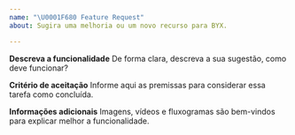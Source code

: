 ```yaml
---
name: "\U0001F680 Feature Request"
about: Sugira uma melhoria ou um novo recurso para BYX.

---
```


**Descreva a funcionalidade**
De forma clara, descreva a sua sugestão, como deve funcionar?

**Critério de aceitação**
Informe aqui as premissas para considerar essa tarefa como concluída.

**Informações adicionais**
Imagens, vídeos e fluxogramas são bem-vindos para explicar melhor a funcionalidade.

